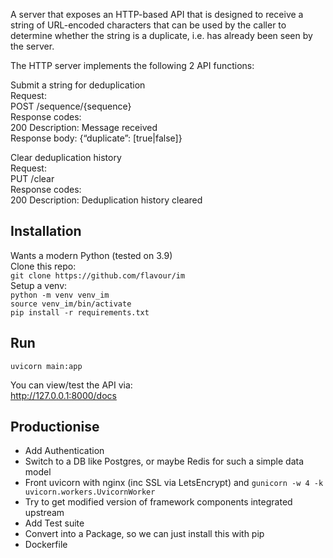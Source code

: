 A server that exposes an HTTP-based API that is designed to receive a string of URL-encoded characters that can be used by the caller to determine whether the string is a duplicate, i.e. has already been seen by the server.

The HTTP server implements the following 2 API functions:

Submit a string for deduplication  
Request:  
POST /sequence/{sequence}  
Response codes:  
200 Description: Message received  
Response body: {“duplicate”: [true|false]}

Clear deduplication history  
Request:  
PUT /clear  
Response codes:  
200 Description: Deduplication history cleared

## Installation

Wants a modern Python (tested on 3.9)  
Clone this repo:  
`git clone https://github.com/flavour/im`  
Setup a venv:  
`python -m venv venv_im`  
`source venv_im/bin/activate`  
`pip install -r requirements.txt`  

## Run

`uvicorn main:app`

You can view/test the API via:  
http://127.0.0.1:8000/docs

## Productionise

* Add Authentication
* Switch to a DB like Postgres, or maybe Redis for such a simple data model
* Front uvicorn with nginx (inc SSL via LetsEncrypt) and `gunicorn -w 4 -k uvicorn.workers.UvicornWorker`
* Try to get modified version of framework components integrated upstream
* Add Test suite
* Convert into a Package, so we can just install this with pip
* Dockerfile
